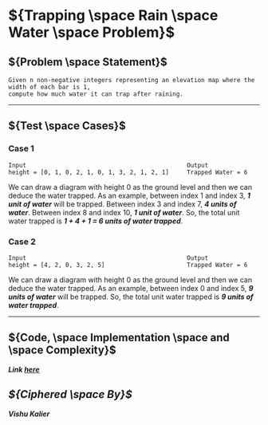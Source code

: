 

# ${Trapping \space Rain \space Water \space Problem}$

## ${Problem \space Statement}$

    Given n non-negative integers representing an elevation map where the width of each bar is 1, 
    compute how much water it can trap after raining.

------

## ${Test \space Cases}$

### Case 1

    Input                                             Output
    height = [0, 1, 0, 2, 1, 0, 1, 3, 2, 1, 2, 1]     Trapped Water = 6

We can draw a diagram with height 0 as the ground level and then we can deduce the water trapped. As an example, between index 1 and index 3, ***1 unit of water*** 
will be trapped. Between index 3 and index 7, ***4 units of water***. Between index 8 and index 10, ***1 unit of water***. So, the total unit water trapped 
is ***1 + 4 + 1 = 6 units of water trapped***.

    
### Case 2

    Input                                             Output
    height = [4, 2, 0, 3, 2, 5]                       Trapped Water = 6

We can draw a diagram with height 0 as the ground level and then we can deduce the water trapped. As an example, between index 0 and index 5, ***9 units of water*** 
will be trapped. So, the total unit water trapped is ***9 units of water trapped***.


------

## ${Code, \space Implementation \space and \space Complexity}$
<b><i>Link [here](https://github.com/VishuKalier2003/DSA-Trapping-Water-Problem/blob/main/TrappingWater.java)
  
## ${Ciphered \space By}$
  <b><i>Vishu Kalier
    
    
    
